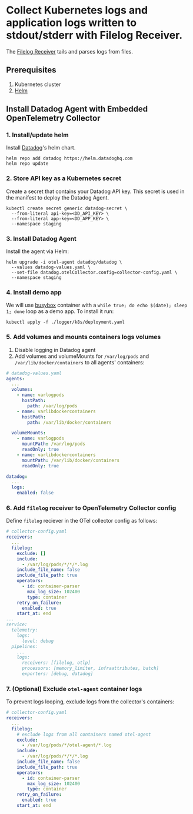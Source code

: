 # Collect Kubernetes logs and application logs written to stdout/stderr with Filelog Receiver.

The [Filelog Receiver](https://github.com/open-telemetry/opentelemetry-collector-contrib/tree/main/receiver/filelogreceiver) tails and parses logs from files.

## Prerequisites

1. Kubernetes cluster
2. [Helm](https://helm.sh/docs/intro/install/)

## Install Datadog Agent with Embedded OpenTelemetry Collector

### 1. Install/update helm

Install [Datadog](https://github.com/DataDog/Helm-charts/)'s helm chart.

```shell
helm repo add datadog https://helm.datadoghq.com
helm repo update
```

### 2. Store API key as a Kubernetes secret

Create a secret that contains your Datadog API key. This secret is used in the manifest to deploy the Datadog Agent.

```shell
kubectl create secret generic datadog-secret \
  --from-literal api-key=<DD_API_KEY> \
  --from-literal app-key=<DD_APP_KEY> \
  --namespace staging
```

### 3. Install Datadog Agent

Install the agent via Helm:

```shell
helm upgrade -i otel-agent datadog/datadog \
  --values datadog-values.yaml \
  --set-file datadog.otelCollector.config=collector-config.yaml \
  --namespace staging
```

### 4. Install demo app

We will use [busybox](https://hub.docker.com/_/busybox) container with a `while true; do echo $(date); sleep 1; done` loop
as a demo app. To install it run:

```shell
kubectl apply -f ./logger/k8s/deployment.yaml
```

### 5. Add volumes and mounts containers logs volumes

1. Disable logging in Datadog agent 
2. Add volumes and volumeMounts for `/var/log/pods` and `/var/lib/docker/containers` to all agents' containers:

```yaml
# datadog-values.yaml
agents:
  ...
  volumes:
    - name: varlogpods
      hostPath:
        path: /var/log/pods
    - name: varlibdockercontainers
      hostPath:
        path: /var/lib/docker/containers

  volumeMounts:
    - name: varlogpods
      mountPath: /var/log/pods
      readOnly: true
    - name: varlibdockercontainers
      mountPath: /var/lib/docker/containers
      readOnly: true

datadog:
  ...
  logs:
    enabled: false
```

### 6. Add `filelog` receiver to OpenTelemetry Collector config

Define `filelog` reciever in the OTel collector config as follows:

```yaml
# collector-config.yaml
receivers:
  ...
  filelog:
    exclude: []
    include:
      - /var/log/pods/*/*/*.log
    include_file_name: false
    include_file_path: true
    operators:
      - id: container-parser
        max_log_size: 102400
        type: container
    retry_on_failure:
      enabled: true
    start_at: end
...
service:
  telemetry:
    logs:
      level: debug
  pipelines:
    ...
    logs:
      receivers: [filelog, otlp]
      processors: [memory_limiter, infraattributes, batch]
      exporters: [debug, datadog]
```

### 7. (Optional) Exclude `otel-agent` container logs

To prevent logs looping, exclude logs from the collector's containers:

```yaml
# collector-config.yaml
receivers:
  ...
  filelog:
    # exclude logs from all containers named otel-agent
    exclude:
      - /var/log/pods/*/otel-agent/*.log
    include:
      - /var/log/pods/*/*/*.log
    include_file_name: false
    include_file_path: true
    operators:
      - id: container-parser
        max_log_size: 102400
        type: container
    retry_on_failure:
      enabled: true
    start_at: end
```
